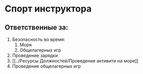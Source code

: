 # Спорт инструктора
## Ответственные за:
1. Безопасность во время:
	1. Моря
	2. Общелагерных игр
2. Проведение зарядки
3. [[../Ресурсы Должностей/Проведение активити на море]]
4. Проведение общелагерных игр